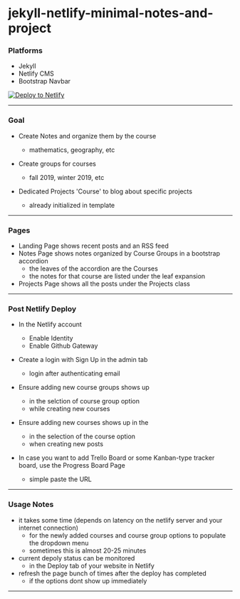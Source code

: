# jekyll-netlify-minimal-notes-and-project

### Platforms

- Jekyll
- Netlify CMS
- Bootstrap Navbar

<!-- Markdown snippet -->
[![Deploy to Netlify](https://www.netlify.com/img/deploy/button.svg)](https://app.netlify.com/start/deploy?repository=https://github.com/numoonchld/jekyll-netlify-minimal-notes-and-project)

***

### Goal

- Create Notes and organize them by the course 
  - mathematics, geography, etc
- Create groups for courses 
  - fall 2019, winter 2019, etc
  
- Dedicated Projects 'Course' to blog about specific projects
  - already initialized in template

***

### Pages

- Landing Page shows recent posts and an RSS feed
- Notes Page shows notes organized by Course Groups in a bootstrap accordion
  - the leaves of the accordion are the Courses
  - the notes for that course are listed under the leaf expansion
- Projects Page shows all the posts under the Projects class

***

### Post Netlify Deploy

- In the Netlify account
  - Enable Identity
  - Enable Github Gateway
  
- Create a login with Sign Up in the admin tab
  - login after authenticating email

- Ensure adding new course groups shows up 
  - in the selction of course group option 
  - while creating new courses 
- Ensure adding new courses shows up in the 
  - in the selection of the course option
  - when creating new posts

- In case you want to add Trello Board or some Kanban-type tracker board, use the Progress Board Page 
  - simple paste the URL 
  
  
***

### Usage Notes

- it takes some time (depends on latency on the netlify server and your internet connection)
  - for the newly added courses and course group options to populate the dropdown menu
  - sometimes this is almost 20-25 minutes 
- current depoly status can be monitored 
  - in the Deploy tab of your website in Netlify
- refresh the page bunch of times after the deploy has completed
  - if the options dont show up immediately

***
